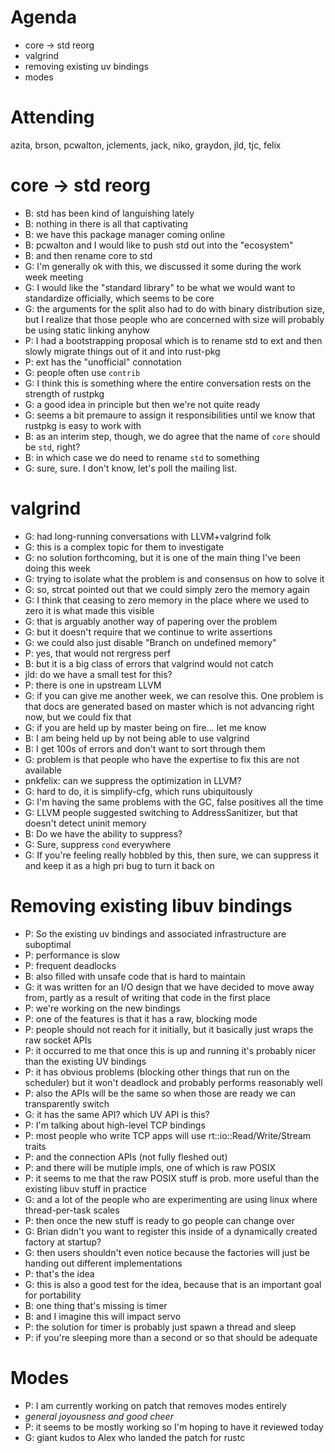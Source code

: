 # Agenda

* core -> std reorg
* valgrind
* removing existing uv bindings
* modes

# Attending

azita, brson, pcwalton, jclements, jack, niko, graydon, jld, tjc, felix

# core -> std reorg

- B: std has been kind of languishing lately
- B: nothing in there is all that captivating
- B: we have this package manager coming online
- B: pcwalton and I would like to push std out into the "ecosystem"
- B: and then rename core to std
- G: I'm generally ok with this, we discussed it some during the work week meeting
- G: I would like the "standard library" to be what we would want to standardize officially, which seems to be core
- G: the arguments for the split also had to do with binary distribution size, but I realize that those people who are concerned with size will probably be using static linking anyhow
- P: I had a bootstrapping proposal which is to rename std to ext and then slowly migrate things out of it and into rust-pkg
- P: ext has the "unofficial" connotation
- G: people often use `contrib`
- G: I think this is something where the entire conversation rests on the strength of rustpkg
- G: a good idea in principle but then we're not quite ready
- G: seems a bit premaure to assign it responsibilities until we know that rustpkg is easy to work with
- B: as an interim step, though, we do agree that the name of `core` should be `std`, right?
- B: in which case we do need to rename `std` to something
- G: sure, sure. I don't know, let's poll the mailing list. 

# valgrind

- G: had long-running conversations with LLVM+valgrind folk
- G: this is a complex topic for them to investigate
- G: no solution forthcoming, but it is one of the main thing I've been doing this week
- G: trying to isolate what the problem is and consensus on how to solve it
- G: so, strcat pointed out that we could simply zero the memory again
- G: I think that ceasing to zero memory in the place where we used to zero it is what made this visible
- G: that is arguably another way of papering over the problem
- G: but it doesn't require that we continue to write assertions
- G: we could also just disable "Branch on undefined memory"
- P: yes, that would not rergress perf
- B: but it is a big class of errors that valgrind would not catch
- jld: do we have a small test for this?
- P: there is one in upstream LLVM
- G: if you can give me another week, we can resolve this. One problem is that docs are generated based on master which is not advancing right now, but we could fix that
- G: if you are held up by master being on fire... let me know
- B: I am being held up by not being able to use valgrind
- B: I get 100s of errors and don't want to sort through them
- G: problem is that people who have the expertise to fix this are not available
- pnkfelix: can we suppress the optimization in LLVM?
- G: hard to do, it is simplify-cfg, which runs ubiquitously
- G: I'm having the same problems with the GC, false positives all the time
- G: LLVM people suggested switching to AddressSanitizer, but that doesn't detect uninit memory
- B: Do we have the ability to suppress?
- G: Sure, suppress `cond` everywhere
- G: If you're feeling really hobbled by this, then sure, we can suppress it and keep it as a high pri bug to turn it back on

# Removing existing libuv bindings

- P: So the existing uv bindings and associated infrastructure are suboptimal
- P: performance is slow
- P: frequent deadlocks
- B: also filled with unsafe code that is hard to maintain
- G: it was written for an I/O design that we have decided to move away from, partly as a result of writing that code in the first place
- P: we're working on the new bindings
- P: one of the features is that it has a raw, blocking mode
- P: people should not reach for it initially, but it basically just wraps the raw socket APIs
- P: it occurred to me that once this is up and running it's probably nicer than the existing UV bindings
- P: it has obvious problems (blocking other things that run on the scheduler) but it won't deadlock and probably performs reasonably well
- P: also the APIs will be the same so when those are ready we can transparently switch
- G: it has the same API? which UV API is this?
- P: I'm talking about high-level TCP bindings
- P: most people who write TCP apps will use rt::io::Read/Write/Stream traits
- P: and the connection APIs (not fully fleshed out)
- P: and there will be mutiple impls, one of which is raw POSIX
- P: it seems to me that the raw POSIX stuff is prob. more useful than the existing libuv stuff in practice
- G: and a lot of the people who are experimenting are using linux where thread-per-task scales
- P: then once the new stuff is ready to go people can change over
- G: Brian didn't you want to register this inside of a dynamically created factory at startup?
- G: then users shouldn't even notice because the factories will just be handing out different implementations
- P: that's the idea
- G: this is also a good test for the idea, because that is an important goal for portability
- B: one thing that's missing is timer
- B: and I imagine this will impact servo
- P: the solution for timer is probably just spawn a thread and sleep
- P: if you're sleeping more than a second or so that should be adequate

# Modes

- P: I am currently working on patch that removes modes entirely
- *general joyousness and good cheer*
- P: it seems to be mostly working so I'm hoping to have it reviewed today
- G: giant kudos to Alex who landed the patch for rustc


